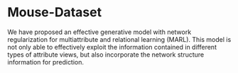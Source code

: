# Mouse-Dataset
We have proposed an effective generative model with network regularization for multiattribute and relational learning (MARL). This model is not only able to effectively exploit the
information contained in different types of attribute views, but also incorporate the network
structure information for prediction. 
